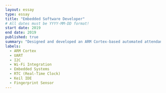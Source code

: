 ```yaml
---
layout: essay
type: essay
title: "Embedded Software Developer"
# All dates must be YYYY-MM-DD format!
start date: 2019
end date: 2019
published: true
summary: "Designed and developed an ARM Cortex-based automated attendance system utilizing UART, I2C, and Wi-Fi protocols. Integrated fingerprint sensors and RTC modules to enable biometric authentication and time-stamped data management. Delivered a cloud-connected system for efficient and secure attendance tracking, ensuring seamless data synchronization and real-time monitoring."
labels:
  - ARM Cortex
  - UART
  - I2C
  - Wi-Fi Integration
  - Embedded Systems
  - RTC (Real-Time Clock)
  - Keil IDE
  - Fingerprint Sensor
---
```


